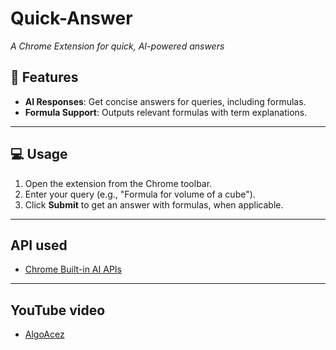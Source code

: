 # **Quick-Answer**  
*A Chrome Extension for quick, AI-powered answers*

## 🚀 Features
- **AI Responses**: Get concise answers for queries, including formulas.
- **Formula Support**: Outputs relevant formulas with term explanations.

---


## 💻 Usage
1. Open the extension from the Chrome toolbar.
2. Enter your query (e.g., "Formula for volume of a cube").
3. Click **Submit** to get an answer with formulas, when applicable.

---

## API used
- [Chrome Built-in AI APIs](https://developer.chrome.com/docs/ai/built-in)

---

## YouTube video
- [AlgoAcez](https://www.youtube.com/watch?v=ARgLrhdYERw)